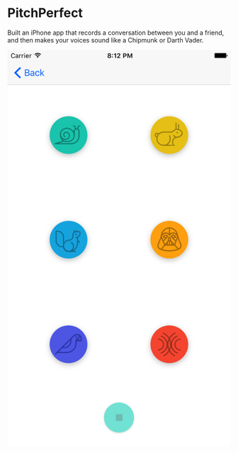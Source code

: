 # PitchPerfect
Built an iPhone app that records a conversation between you and a friend, and then makes your voices sound like a Chipmunk or Darth Vader.

![Alt text](https://github.com/manujua82/PitchPerfect/blob/master/PlaySoundsViewController.png)
